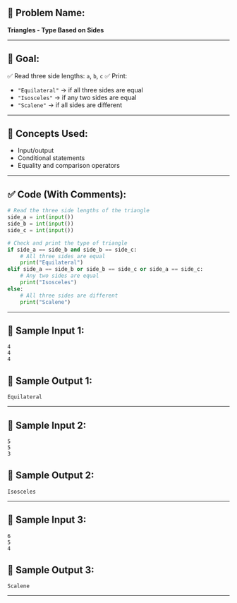 ## 🧩 **Problem Name:**

**Triangles - Type Based on Sides**

---

## 🎯 **Goal:**

✅ Read three side lengths: `a`, `b`, `c`
✅ Print:

- `"Equilateral"` → if all three sides are equal
- `"Isosceles"` → if any two sides are equal
- `"Scalene"` → if all sides are different

---

## 🧠 **Concepts Used:**

- Input/output
- Conditional statements
- Equality and comparison operators

---

## ✅ **Code (With Comments):**

```python
# Read the three side lengths of the triangle
side_a = int(input())
side_b = int(input())
side_c = int(input())

# Check and print the type of triangle
if side_a == side_b and side_b == side_c:
    # All three sides are equal
    print("Equilateral")
elif side_a == side_b or side_b == side_c or side_a == side_c:
    # Any two sides are equal
    print("Isosceles")
else:
    # All three sides are different
    print("Scalene")
```

---

## 🧪 **Sample Input 1:**

```
4
4
4
```

## 🧾 **Sample Output 1:**

```
Equilateral
```

---

## 🧪 **Sample Input 2:**

```
5
5
3
```

## 🧾 **Sample Output 2:**

```
Isosceles
```

---

## 🧪 **Sample Input 3:**

```
6
5
4
```

## 🧾 **Sample Output 3:**

```
Scalene
```

---
